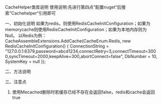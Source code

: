 CacheHelper类库说明
使用说明:先进行第四点”配置nuget“后搜索”Cachehelper“引用即可

一、初始化说明
如果为redis，则使用RedisCacheInitConfiguration；如果为memorycache则使用RedisCacheInitConfiguration；如果为本地内存则为Null。
以Redis为例：
            CacheAssembleExtensions.AddCache(CacheEnum.Redis, new RedisCacheInitConfiguration()
            {
                ConnectionString = "127.0.0.1:6379,password=abcd1234,connectRetry=3,connectTimeout=3000,syncTimeout=2000,keepAlive=300,abortConnect=false",
                DbNumber = 10,
                SystemKey = null
            });




二、方法说明

 
三、注意点
1.  使用Mecached删除时若缓存已经不存在会返回false，redis和cache会返回true 